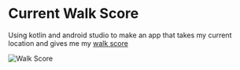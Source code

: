 # Current Walk Score
Using kotlin and android studio to make an app that takes my current location and gives me my [walk score](https://www.walkscore.com/methodology.shtml)

![Walk Score](https://media.giphy.com/media/ssRpHFGHuFgipSfnpz/giphy.gif)

